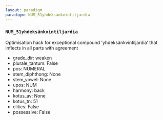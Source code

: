 ```yaml
---
layout: paradigm
paradigm: NUM_51yhdeksänkvintiljardia
---
```

### ` NUM_51yhdeksänkvintiljardia `

Optimisation hack for exceptional compound ’yhdeksänkvintiljardia’ that inflects in all parts with agreement
* grade_dir: weaken
* plurale_tantum: False
* pos: NUMERAL
* stem_diphthong: None
* stem_vowel: None
* upos: NUM
* harmony: back
* kotus_av: None
* kotus_tn: 51
* clitics: False
* possessive: False
